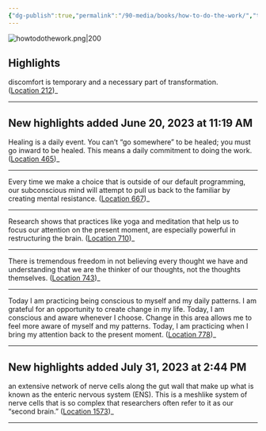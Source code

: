```yaml
---
{"dg-publish":true,"permalink":"/90-media/books/how-to-do-the-work/","title":"How to Do the Work","tags":["book"]}
---
```


![howtodothework.png|200](/img/user/98%20Assets/2025/howtodothework.png)

## Highlights
discomfort is temporary and a necessary part of transformation. ([Location 212](https://readwise.io/to_kindle?action=open&asin=B089SZ9JKW&location=212))_

----
## New highlights added June 20, 2023 at 11:19 AM
Healing is a daily event. You can’t “go somewhere” to be healed; you must go inward to be healed. This means a daily commitment to doing the work. ([Location 465](https://readwise.io/to_kindle?action=open&asin=B089SZ9JKW&location=465))_

----
Every time we make a choice that is outside of our default programming, our subconscious mind will attempt to pull us back to the familiar by creating mental resistance. ([Location 667](https://readwise.io/to_kindle?action=open&asin=B089SZ9JKW&location=667))_

----
Research shows that practices like yoga and meditation that help us to focus our attention on the present moment, are especially powerful in restructuring the brain. ([Location 710](https://readwise.io/to_kindle?action=open&asin=B089SZ9JKW&location=710))_

----
There is tremendous freedom in not believing every thought we have and understanding that we are the thinker of our thoughts, not the thoughts themselves. ([Location 743](https://readwise.io/to_kindle?action=open&asin=B089SZ9JKW&location=743))_

----
Today I am practicing being conscious to myself and my daily patterns. I am grateful for an opportunity to create change in my life. Today, I am conscious and aware whenever I choose. Change in this area allows me to feel more aware of myself and my patterns. Today, I am practicing when I bring my attention back to the present moment. ([Location 778](https://readwise.io/to_kindle?action=open&asin=B089SZ9JKW&location=778))_

----
## New highlights added July 31, 2023 at 2:44 PM
an extensive network of nerve cells along the gut wall that make up what is known as the enteric nervous system (ENS). This is a meshlike system of nerve cells that is so complex that researchers often refer to it as our “second brain.” ([Location 1573](https://readwise.io/to_kindle?action=open&asin=B089SZ9JKW&location=1573))_

----

